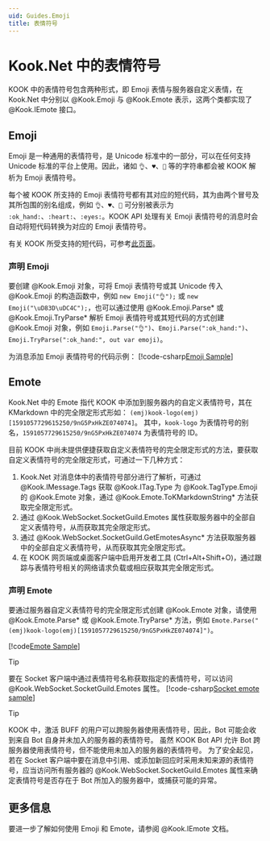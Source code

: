 ```yaml
---
uid: Guides.Emoji
title: 表情符号
---
```


# Kook.Net 中的表情符号

KOOK 中的表情符号包含两种形式，即 Emoji 表情与服务器自定义表情，在 Kook.Net
中分别以 @Kook.Emoji 与 @Kook.Emote 表示，这两个类都实现了 @Kook.IEmote 接口。

## Emoji

Emoji 是一种通用的表情符号，是 Unicode 标准中的一部分，可以在任何支持 Unicode
标准的平台上使用。因此，诸如 `👌`、`♥`、`👀` 等的字符串都会被 KOOK 解析为 Emoji
表情符号。

每个被 KOOK 所支持的 Emoji 表情符号都有其对应的短代码，其为由两个冒号及其所包围的别名组成，例如
`👌`、`♥`、`👀` 可分别被表示为 `:ok_hand:`、`:heart:`、`:eyes:`。KOOK API 处理有关
Emoji 表情符号的消息时会自动将短代码转换为对应的 Emoji 表情符号。

有关 KOOK 所受支持的短代码，可参考[此页面](xref:Guides.Emoji.EmojiList)。

### 声明 Emoji

要创建 @Kook.Emoji 对象，可将 Emoji 表情符号或其 Unicode 传入 @Kook.Emoji 的构造函数中，例如
`new Emoji("👌");` 或 `new Emoji("\uD83D\uDC4C");`，也可以通过使用 @Kook.Emoji.Parse* 或
@Kook.Emoji.TryParse* 解析 Emoji 表情符号或其短代码的方式创建 @Kook.Emoji 对象，例如
`Emoji.Parse("👌")`、`Emoji.Parse(":ok_hand:")`、`Emoji.TryParse(":ok_hand:", out var emoji)`。

为消息添加 Emoji 表情符号的代码示例：
[!code-csharp[Emoji Sample](samples/emoji-sample.cs)]

## Emote

Kook.Net 中的 Emote 指代 KOOK 中添加到服务器内的自定义表情符号，其在 KMarkdown 中的完全限定形式形如：
`(emj)kook-logo(emj)[1591057729615250/9nG5PxHkZE074074]`。
其中，`kook-logo` 为表情符号的别名，`1591057729615250/9nG5PxHkZE074074` 为表情符号的 ID。

目前 KOOK 中尚未提供便捷获取自定义表情符号的完全限定形式的方法，要获取自定义表情符号的完全限定形式，可通过一下几种方式：

1. Kook.Net 对消息体中的表情符号部分进行了解析，可通过 @Kook.IMessage.Tags 获取 @Kook.ITag.Type 为
   @Kook.TagType.Emoji 的 @Kook.Emote 对象，通过 @Kook.Emote.ToKMarkdownString* 方法获取完全限定形式。
2. 通过 @Kook.WebSocket.SocketGuild.Emotes 属性获取服务器中的全部自定义表情符号，从而获取其完全限定形式。
3. 通过 @Kook.WebSocket.SocketGuild.GetEmotesAsync* 方法获取服务器中的全部自定义表情符号，从而获取其完全限定形式。
4. 在 KOOK 网页端或桌面客户端中启用开发者工具 (Ctrl+Alt+Shift+O)，通过跟踪与表情符号相关的网络请求负载或相应获取其完全限定形式。

### 声明 Emote

要通过服务器自定义表情符号的完全限定形式创建 @Kook.Emote 对象，请使用 @Kook.Emote.Parse* 或
@Kook.Emote.TryParse* 方法，例如 `Emote.Parse("(emj)kook-logo(emj)[1591057729615250/9nG5PxHkZE074074]")`。

[!code[Emote Sample](samples/emote-sample.cs)]

> [!TIP]
> 要在 Socket 客户端中通过表情符号名称获取指定的表情符号，可以访问 @Kook.WebSocket.SocketGuild.Emotes 属性。
> [!code-csharp[Socket emote sample](samples/socket-emote-sample.cs)]

> [!TIP]
> KOOK 中，激活 BUFF 的用户可以跨服务器使用表情符号，因此，Bot 可能会收到来自 Bot 自身并未加入的服务器的表情符号。
> 虽然 KOOK Bot API 允许 Bot 跨服务器使用表情符号，但不能使用未加入的服务器的表情符号。
> 为了安全起见，若在 Socket 客户端中要在消息中引用、或添加新回应时采用未知来源的表情符号，应当访问所有服务器的
> @Kook.WebSocket.SocketGuild.Emotes 属性来确定表情符号是否存在于 Bot 所加入的服务器中，或捕获可能的异常。

## 更多信息

要进一步了解如何使用 Emoji 和 Emote，请参阅 @Kook.IEmote 文档。
